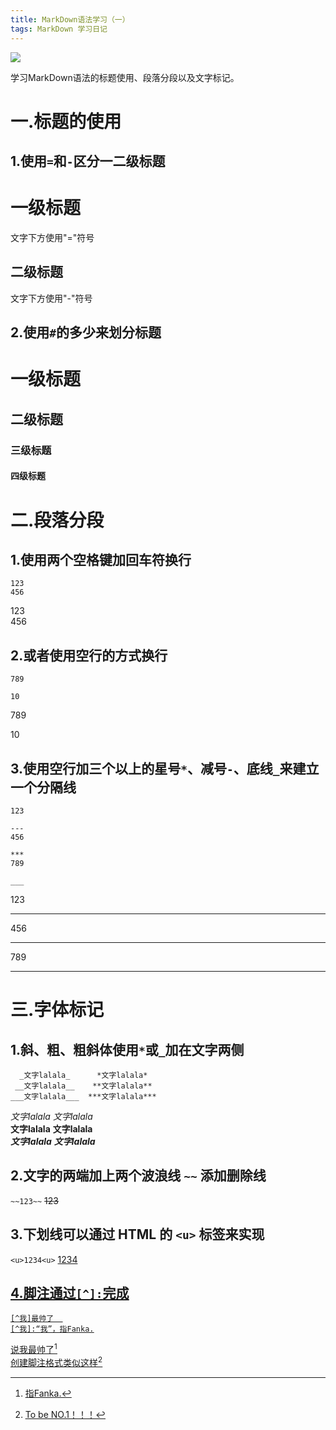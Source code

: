 ```yaml
---
title: MarkDown语法学习（一）
tags: MarkDown 学习日记
---
```


![](https://pan.qia.icu/images/2020/08/22/Qgqk7txaxN/i%E2%99%A5markdown.jpg)

学习MarkDown语法的标题使用、段落分段以及文字标记。  

<!--more-->

一.标题的使用
=============

1.使用`=`和`-`区分一二级标题
---------------------------

一级标题
========  
文字下方使用"="符号  

二级标题
-------  
文字下方使用"-"符号  


2.使用`#`的多少来划分标题
----------------------  
# 一级标题  
## 二级标题  
### 三级标题  
#### 四级标题  


二.段落分段
=============

1.使用两个空格键加回车符换行
--------------------------

```
123  
456
```
123  
456

2.或者使用空行的方式换行
-----------------------

```
789

10
```
789

10

3.使用空行加三个以上的星号`*`、减号`-`、底线`_`来建立一个分隔线
----------------------------

```
123

---
456

***
789

___
```
123

---
456

***
789

___

三.字体标记
=======

1.斜、粗、粗斜体使用`*`或`_`加在文字两侧
---------------------------  
```
  _文字lalala_      *文字lalala*
 __文字lalala__    **文字lalala**
___文字lalala___  ***文字lalala***
```
_文字lalala_  *文字lalala*  
__文字lalala__  **文字lalala**  
___文字lalala___  ***文字lalala***  

2.文字的两端加上两个波浪线 `~~` 添加删除线
-----------------------------  
`~~123~~` ~~123~~

3.下划线可以通过 HTML 的 `<u>` 标签来实现
------------------------------------  
`<u>1234<u>` <u>1234<u>

4.脚注通过`[^]:`完成
---------------------------------  

```
[^我]最帅了  
[^我]:“我”，指Fanka.
``` 
说我最帅了[^Me]  
创建脚注格式类似这样[^RUN]



[^Me]: 指Fanka.
[^RUN]: To be NO.1！！！

